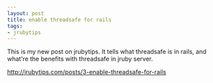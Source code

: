 ```yaml
---
layout: post
title: enable threadsafe for rails
tags:
- jrubytips
---
```

This is my new post on jrubytips. It tells what threadsafe is in rails,
and what're the benefits with threadsafe in jruby server.

<http://jrubytips.com/posts/3-enable-threadsafe-for-rails>
